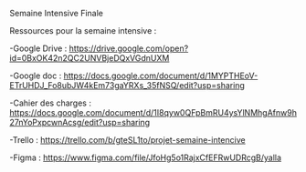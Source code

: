 Semaine Intensive Finale

Ressources pour la semaine intensive :

-Google Drive : https://drive.google.com/open?id=0BxOK42n2QC2UNVBjeDQxVGdnUXM

-Google doc : https://docs.google.com/document/d/1MYPTHEoV-ETrUHDJ_Fo8ubJW4kEm73gaYRXs_35fNSQ/edit?usp=sharing

-Cahier des charges : https://docs.google.com/document/d/1I8qyw0QFpBmRU4ysYlNMhgAfnw9h27nYoPxpcwnAcsg/edit?usp=sharing

-Trello : https://trello.com/b/gteSL1to/projet-semaine-intencive

-Figma : https://www.figma.com/file/JfoHg5o1RajxCfEFRwUDRcgB/yalla